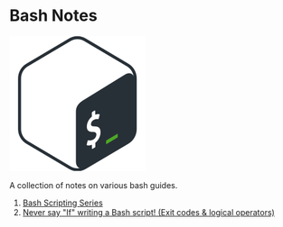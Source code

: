 # Bash Notes

![Bash Logo](img/gnu-bash.png)

A collection of notes on various bash guides.

1. [Bash Scripting Series](learn-linux-tv/01-contents.md)
1. [Never say "If" writing a Bash script! (Exit codes & logical
   operators)](misc/fewer-ifs.md) 

